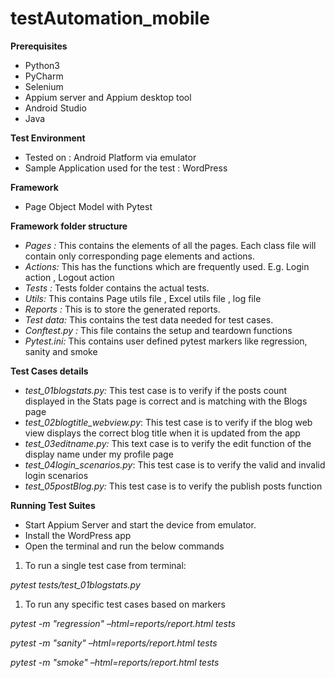 # testAutomation_mobile

**Prerequisites**

- Python3
- PyCharm
- Selenium
- Appium server and Appium desktop tool
- Android Studio
- Java

**Test Environment**

- Tested on : Android Platform via emulator
- Sample Application used for the test : WordPress

**Framework**

- Page Object Model with Pytest

**Framework folder structure**

- _Pages :_ This contains the elements of all the pages. Each class file will contain only corresponding page elements and actions.
- _Actions:_ This has the functions which are frequently used. E.g. Login action , Logout action
- _Tests :_ Tests folder contains the actual tests.
- _Utils:_ This contains Page utils file , Excel utils file , log file
- _Reports :_ This is to store the generated reports.
- _Test data:_ This contains the test data needed for test cases.
- _Conftest.py :_ This file contains the setup and teardown functions
- _Pytest.ini:_ This contains user defined pytest markers like regression, sanity and smoke

**Test Cases details**

- _test\_01blogstats.py:_ This test case is to verify if the posts count displayed in the Stats page is correct and is matching with the Blogs page
- _test\_02blogtitle\_webview.py_: This test case is to verify if the blog web view displays the correct blog title when it is updated from the app
- _test\_03editname.py:_ This text case is to verify the edit function of the display name under my profile page
- _test\_04login\_scenarios.py_: This test case is to verify the valid and invalid login scenarios
- _test\_05postBlog.py:_ This test case is to verify the publish posts function

**Running Test Suites**

- Start Appium Server and start the device from emulator.
- Install the WordPress app
- Open the terminal and run the below commands

1. To run a single test case from terminal:

_pytest tests/test\_01blogstats.py_

1. To run any specific test cases based on markers

_pytest -m &quot;regression&quot; –html=reports/report.html tests_

_pytest -m &quot;sanity&quot; –html=reports/report.html tests_

_pytest -m &quot;smoke&quot; –html=reports/report.html tests_
